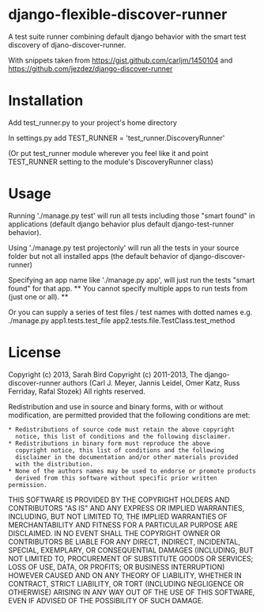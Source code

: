 django-flexible-discover-runner
===============================

A test suite runner combining default django behavior with the smart test discovery of djano-discover-runner.

With snippets taken from https://gist.github.com/carljm/1450104 and
https://github.com/jezdez/django-discover-runner

Installation
============
Add test_runner.py to your project's home directory

In settings.py add TEST_RUNNER = 'test_runner.DiscoveryRunner'

(Or put test_runner module wherever you feel like it and point TEST_RUNNER 
setting to the module's DiscoveryRunner class)

Usage
=====
Running './manage.py test' will run all tests including those "smart found"
in applications (default django behavior plus default django-test-runner
behavior).

Using './manage.py test projectonly' will run all the tests in your source
folder but not all installed apps (the default behavior of
django-discover-runner)

Specifying an app name like './manage.py app', will just run the tests
"smart found" for that app.
** You cannot specify multiple apps to run tests from (just one or all). **

Or you can supply a series of test files / test names with dotted names
e.g. ./manage.py app1.tests.test_file app2.tests.file.TestClass.test_method

License
=======
Copyright (c) 2013, Sarah Bird
Copyright (c) 2011-2013, The django-discover-runner authors (Carl J. Meyer, 
Jannis Leidel, Omer Katz, Russ Ferriday, Rafal Stozek)
All rights reserved.

Redistribution and use in source and binary forms, with or without
modification, are permitted provided that the following conditions are
met:

    * Redistributions of source code must retain the above copyright
      notice, this list of conditions and the following disclaimer.
    * Redistributions in binary form must reproduce the above
      copyright notice, this list of conditions and the following
      disclaimer in the documentation and/or other materials provided
      with the distribution.
    * None of the authors names may be used to endorse or promote products
      derived from this software without specific prior written permission.

THIS SOFTWARE IS PROVIDED BY THE COPYRIGHT HOLDERS AND CONTRIBUTORS
"AS IS" AND ANY EXPRESS OR IMPLIED WARRANTIES, INCLUDING, BUT NOT
LIMITED TO, THE IMPLIED WARRANTIES OF MERCHANTABILITY AND FITNESS FOR
A PARTICULAR PURPOSE ARE DISCLAIMED. IN NO EVENT SHALL THE COPYRIGHT
OWNER OR CONTRIBUTORS BE LIABLE FOR ANY DIRECT, INDIRECT, INCIDENTAL,
SPECIAL, EXEMPLARY, OR CONSEQUENTIAL DAMAGES (INCLUDING, BUT NOT
LIMITED TO, PROCUREMENT OF SUBSTITUTE GOODS OR SERVICES; LOSS OF USE,
DATA, OR PROFITS; OR BUSINESS INTERRUPTION) HOWEVER CAUSED AND ON ANY
THEORY OF LIABILITY, WHETHER IN CONTRACT, STRICT LIABILITY, OR TORT
(INCLUDING NEGLIGENCE OR OTHERWISE) ARISING IN ANY WAY OUT OF THE USE
OF THIS SOFTWARE, EVEN IF ADVISED OF THE POSSIBILITY OF SUCH DAMAGE.
